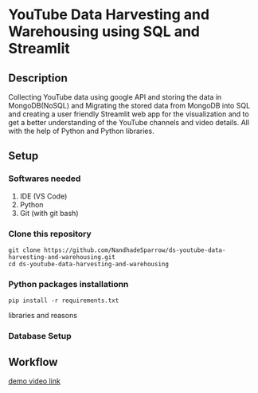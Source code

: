# YouTube Data Harvesting and Warehousing using SQL and Streamlit

## Description
Collecting YouTube data using google API and storing the data in MongoDB(NoSQL) and Migrating the stored data from MongoDB into SQL and creating a user friendly Streamlit web app for the visualization and to get a better understanding of the YouTube channels and video details.  All with the help of Python and Python libraries.

## Setup
### Softwares needed
1. IDE (VS Code)
2. Python
3. Git (with git bash)

### Clone this repository
``` 
git clone https://github.com/NandhadeSparrow/ds-youtube-data-harvesting-and-warehousing.git 
cd ds-youtube-data-harvesting-and-warehousing
```


### Python packages installationn
``` 
pip install -r requirements.txt
```
libraries and reasons 

### Database Setup


## Workflow
[demo video link]()

